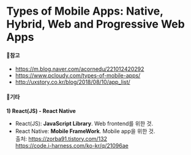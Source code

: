 # Types of Mobile Apps: Native, Hybrid, Web and Progressive Web Apps


#### 🎈참고  
* https://m.blog.naver.com/acornedu/221012420292  
* https://www.pcloudy.com/types-of-mobile-apps/  
* http://uxstory.co.kr/blog/2018/08/10/app_list/

#### 🎈기타
**1) React(JS) - React Native**  
- React(JS): **JavaScript Library**. Web frontend를 위한 것. 
- React Native: **Mobile FrameWork**. Mobile app을 위한 것.  
출처: https://zorba91.tistory.com/132  
  https://code.i-harness.com/ko-kr/q/21096ae
